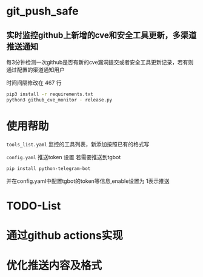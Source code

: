 # git_push_safe


## 实时监控github上新增的cve和安全工具更新，多渠道推送通知

每3分钟检测一次github是否有新的cve漏洞提交或者安全工具更新记录，若有则通过配置的渠道通知用户

时间间隔修改在 467 行


```bash
pip3 install -r requirements.txt
python3 github_cve_monitor - release.py 		
```

# 使用帮助

`tools_list.yaml` 监控的工具列表，新添加按照已有的格式写

`config.yaml` 推送token 设置
若需要推送到tgbot
```bash
pip install python-telegram-bot		
```
并在config.yaml中配置tgbot的token等信息,enable设置为 1表示推送

# TODO-List
# 通过github actions实现
# 优化推送内容及格式





